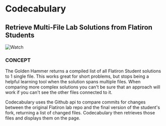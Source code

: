 # Codecabulary
## Retrieve Multi-File Lab Solutions from Flatiron Students

![Watch](demo.gif)

### CONCEPT

The Golden Hammer returns a compiled list of all Flatiron Student solutions to 1 single file.  This works great for short problems, but stops being a helpful learning tool when the solution spans multiple files. When comparing more complex solutions you can't be sure that an approach will work if you can't see the other files connected to it. 

Codecabulary uses the Github api to compare commits for changes between the original Flatiron lab repo and the final version of the student's fork, returning a list of changed files. Codecabulary then retrieves those files and displays them on the page.